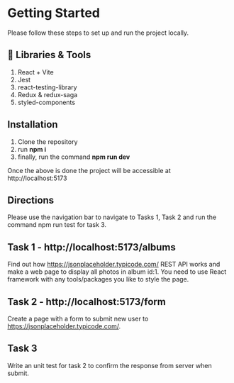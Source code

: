 # Getting Started

Please follow these steps to set up and run the project locally.

## 🧰 Libraries & Tools

1. React + Vite
2. Jest
3. react-testing-library
4. Redux & redux-saga
5. styled-components

## Installation

1. Clone the repository
2. run **npm i**
3. finally, run the command **npm run dev**

Once the above is done the project will be accessible at http://localhost:5173

## Directions

Please use the navigation bar to navigate to Tasks 1, Task 2 and run the command npm run test for task 3.

## Task 1 - http://localhost:5173/albums

Find out how https://jsonplaceholder.typicode.com/ REST API works and make a web page to display all photos in album id:1. You need to use React framework with any tools/packages you like to style the page.

## Task 2 - http://localhost:5173/form

Create a page with a form to submit new user to https://jsonplaceholder.typicode.com/.

## Task 3

Write an unit test for task 2 to confirm the response from server when submit.
